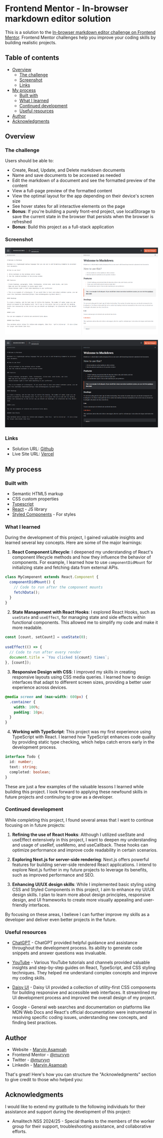 # Frontend Mentor - In-browser markdown editor solution

This is a solution to the [In-browser markdown editor challenge on Frontend Mentor](https://www.frontendmentor.io/challenges/inbrowser-markdown-editor-r16TrrQX9). Frontend Mentor challenges help you improve your coding skills by building realistic projects.

## Table of contents

- [Overview](#overview)
  - [The challenge](#the-challenge)
  - [Screenshot](#screenshot)
  - [Links](#links)
- [My process](#my-process)
  - [Built with](#built-with)
  - [What I learned](#what-i-learned)
  - [Continued development](#continued-development)
  - [Useful resources](#useful-resources)
- [Author](#author)
- [Acknowledgments](#acknowledgments)

## Overview

### The challenge

Users should be able to:

- Create, Read, Update, and Delete markdown documents
- Name and save documents to be accessed as needed
- Edit the markdown of a document and see the formatted preview of the content
- View a full-page preview of the formatted content
- View the optimal layout for the app depending on their device's screen size
- See hover states for all interactive elements on the page
- **Bonus**: If you're building a purely front-end project, use localStorage to save the current state in the browser that persists when the browser is refreshed
- **Bonus**: Build this project as a full-stack application

### Screenshot

![light mode](./FireShot/FireShot%20Capture%20001%20-%20Markdown%20Editor%20-%20markdown-editor-ebon-nine.vercel.app.png)

![dark mode](./FireShot/FireShot%20Capture%20002%20-%20Markdown%20Editor%20-%20markdown-editor-ebon-nine.vercel.app.png)

### Links

- Solution URL: [Github](https://github.com/murvyn/markdown-editor.git)
- Live Site URL: [Vercel](https://markdown-editor-ebon-nine.vercel.app/)

## My process

### Built with

- Semantic HTML5 markup
- CSS custom properties
- [Typescript](https://www.typescriptlang.org/)
- [React](https://reactjs.org/) - JS library
- [Styled Components](https://styled-components.com/) - For styles

### What I learned

During the development of this project, I gained valuable insights and learned several key concepts. Here are some of the major learnings:

1. **React Component Lifecycle**: I deepened my understanding of React's component lifecycle methods and how they influence the behavior of components. For example, I learned how to use `componentDidMount` for initializing state and fetching data from external APIs.

```javascript
class MyComponent extends React.Component {
  componentDidMount() {
    // Code to run after the component mounts
    fetchData();
  }
}
```

2. **State Management with React Hooks**: I explored React Hooks, such as `useState` and `useEffect`, for managing state and side effects within functional components. This allowed me to simplify my code and make it more readable.

```javascript
const [count, setCount] = useState(0);

useEffect(() => {
  // Code to run after every render
  document.title = `You clicked ${count} times`;
}, [count]);
```

3. **Responsive Design with CSS**: I improved my skills in creating responsive layouts using CSS media queries. I learned how to design interfaces that adapt to different screen sizes, providing a better user experience across devices.

```css
@media screen and (max-width: 600px) {
  .container {
    width: 100%;
    padding: 10px;
  }
}
```

4. **Working with TypeScript**: This project was my first experience using TypeScript with React. I learned how TypeScript enhances code quality by providing static type checking, which helps catch errors early in the development process.

```typescript
interface Todo {
  id: number;
  text: string;
  completed: boolean;
}
```

These are just a few examples of the valuable lessons I learned while building this project. I look forward to applying these newfound skills in future projects and continuing to grow as a developer.

### Continued development

While completing this project, I found several areas that I want to continue focusing on in future projects:

1. **Refining the use of React Hooks**: Although I utilized useState and useEffect extensively in this project, I want to deepen my understanding and usage of useRef, useMemo, and useCallback. These hooks can optimize performance and improve code readability in certain scenarios.

2. **Exploring Next.js for server-side rendering**: Next.js offers powerful features for building server-side rendered React applications. I intend to explore Next.js further in my future projects to leverage its benefits, such as improved performance and SEO.

3. **Enhancing UI/UX design skills**: While I implemented basic styling using CSS and Styled Components in this project, I aim to enhance my UI/UX design skills. I plan to learn more about design principles, responsive design, and UI frameworks to create more visually appealing and user-friendly interfaces.

By focusing on these areas, I believe I can further improve my skills as a developer and deliver even better projects in the future.

### Useful resources

- [ChatGPT](https://openai.com/gpt-3) - ChatGPT provided helpful guidance and assistance throughout the development process. Its ability to generate code snippets and answer questions was invaluable.
  
- [YouTube](https://www.youtube.com/) - Various YouTube tutorials and channels provided valuable insights and step-by-step guides on React, TypeScript, and CSS styling techniques. They helped me understand complex concepts and improve my coding skills.

- [Daisy UI](https://daisyui.com/) - Daisy UI provided a collection of utility-first CSS components for building responsive and accessible web interfaces. It streamlined my UI development process and improved the overall design of my project.

- Google - General web searches and documentation on platforms like MDN Web Docs and React's official documentation were instrumental in resolving specific coding issues, understanding new concepts, and finding best practices.

## Author

- Website - [Marvin Asamoah](https://3-d-portfolio-nine-sage.vercel.app/)
- Frontend Mentor - [@murvyn](https://www.frontendmentor.io/profile/murvyn)
- Twitter - [@_murvyn_](https://twitter.com/_murvyn_)
- Linkedin - [Marvin Asamoah](https://www.linkedin.com/in/marvin-asamoah-8ba47517a/)

That's great! Here's how you can structure the "Acknowledgments" section to give credit to those who helped you:

## Acknowledgments

I would like to extend my gratitude to the following individuals for their assistance and support during the development of this project:

- Amalitech NSS 2024/25 - Special thanks to the members of the worker group for their support, troubleshooting assistance, and collaborative efforts.
